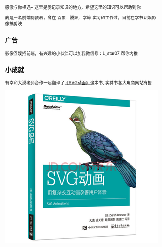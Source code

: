 感激与你相遇~ 这里是我记录知识的地方，希望这里的知识可以帮助到你

我是一名前端開發者，曾在 百度、騰訊、字節 实习和工作过，目前在字节互娱影像搞剪映

## 广告

影像互娱招前端，有兴趣的小伙伴可以加我微信号：L_star07 帮你内推

## 小成就

有幸和大漠老师合作一起翻译了[《SVG动画》](https://github.com/airen/svg-animations)这本书, 实体书各大电商网站有售

![image](/_assets/images/svg_animation.jpg)
